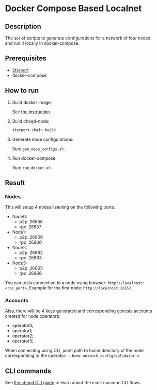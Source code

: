 # Docker Compose Based Localnet

## Description

The set of scripts to generate configurations for a network of four nodes and run it locally in docker-compose.

## Prerequisites

* [Starport](https://docs.starport.network/guide/install.html)
* docker-compose

## How to run

1. Build docker image:

    See [the instruction](../setup-and-configure/docker-install.md).

2. Build cheqd-node:

    ```bash
    starport chain build
    ```

3. Generate node configurations:

    Run: `gen_node_configs.sh`.

4. Run docker-compose:

    Run: `run_docker.sh`.

## Result

### Nodes

This will setup 4 nodes listening on the following ports:

* Node0:
  * p2p: 26656
  * rpc: 26657
* Node1:
  * p2p: 26659
  * rpc: 26660
* Node2:
  * p2p: 26662
  * rpc: 26663
* Node3:
  * p2p: 26665
  * rpc: 26666

You can tests connection to a node using browser: `http://localhost:<rpc_port>`. Example for the first node: `http://localhost:26657`.

### Accounts

Also, there will be 4 keys generated and corresponding genesis accounts created for node operators:

* operator0;
* operator1;
* operator2;
* operator3;

When connecting using CLI, point path to home directory of the node corresponding to the operator: `--home network_config/validator-x`.

## CLI commands

See [the cheqd CLI guide](../cheqd-cli/README.md) to learn about the most common CLI flows.
